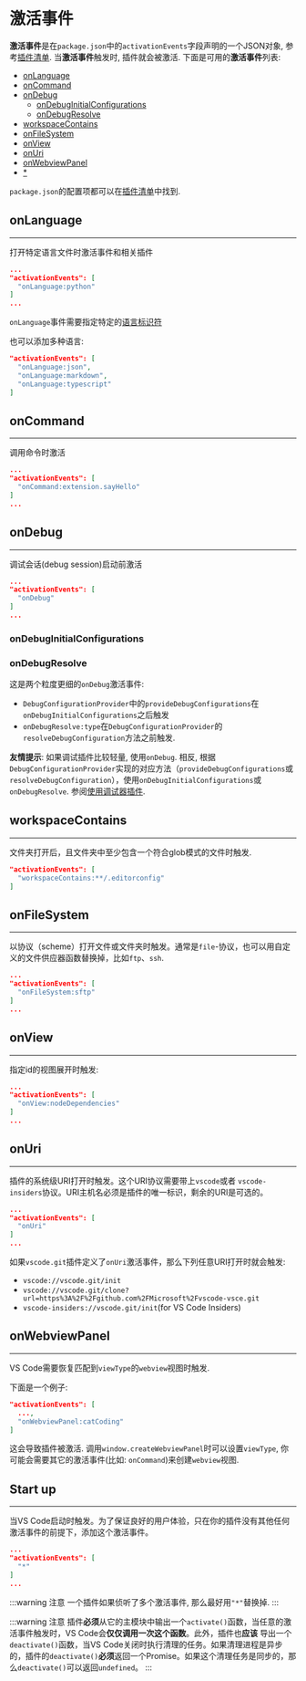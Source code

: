 # 激活事件

**激活事件**是在`package.json`中的`activationEvents`字段声明的一个JSON对象, 参考[插件清单](/references/extension-manifest). 当**激活事件**触发时, 插件就会被激活. 下面是可用的**激活事件**列表:

- [onLanguage](#onlanguage)
- [onCommand](#oncommand)
- [onDebug](#ondebug)
  - [onDebugInitialConfigurations](#ondebuginitialconfigurations)
  - [onDebugResolve](#onDebugResolve)
- [workspaceContains](#workspacecontains)
- [onFileSystem](#onfilesystem)
- [onView](#onview)
- [onUri](#onuri)
- [onWebviewPanel](#onwebviewpanel)
- [*](#Start-up)

`package.json`的配置项都可以在[插件清单](/references/extension-manifest)中找到.

## onLanguage
---

打开特定语言文件时激活事件和相关插件

```json
...
"activationEvents": [
  "onLanguage:python"
]
...
```

`onLanguage`事件需要指定特定的[语言标识符](https://code.visualstudio.com/docs/languages/identifiers)

也可以添加多种语言:

```json
"activationEvents": [
  "onLanguage:json",
  "onLanguage:markdown",
  "onLanguage:typescript"
]
```

## onCommand
---

调用命令时激活

```json
...
"activationEvents": [
  "onCommand:extension.sayHello"
]
...
```

## onDebug
---

调试会话(debug session)启动前激活

```json
...
"activationEvents": [
  "onDebug"
]
...
```

### onDebugInitialConfigurations

### onDebugResolve

这是两个粒度更细的`onDebug`激活事件:

- `DebugConfigurationProvider`中的`provideDebugConfigurations`在`onDebugInitialConfigurations`之后触发
- `onDebugResolve:type`在`DebugConfigurationProvider`的`resolveDebugConfiguration`方法之前触发.

**友情提示**: 如果调试插件比较轻量, 使用`onDebug`. 相反, 根据`DebugConfigurationProvider`实现的对应方法（`provideDebugConfigurations`或`resolveDebugConfiguration`），使用`onDebugInitialConfigurations`或`onDebugResolve`. 参阅[使用调试器插件](/extension-guides/debugger-extension#using-a-debugconfigurationprovider).

## workspaceContains
---

文件夹打开后，且文件夹中至少包含一个符合glob模式的文件时触发.

```json
"activationEvents": [
  "workspaceContains:**/.editorconfig"
]
```

## onFileSystem
---

以协议（scheme）打开文件或文件夹时触发。通常是`file`-协议，也可以用自定义的文件供应器函数替换掉，比如`ftp`、`ssh`.

```json
...
"activationEvents": [
  "onFileSystem:sftp"
]
...
```

## onView
---

指定id的视图展开时触发:

```json
...
"activationEvents": [
  "onView:nodeDependencies"
]
...
```

## onUri
---

插件的系统级URI打开时触发。这个URI协议需要带上`vscode`或者 `vscode-insiders`协议。URI主机名必须是插件的唯一标识，剩余的URI是可选的。

```json
...
"activationEvents": [
  "onUri"
]
...
```

如果`vscode.git`插件定义了`onUri`激活事件，那么下列任意URI打开时就会触发:

- `vscode://vscode.git/init`
- `vscode://vscode.git/clone?url=https%3A%2F%2Fgithub.com%2FMicrosoft%2Fvscode-vsce.git`
- `vscode-insiders://vscode.git/init`(for VS Code Insiders)

## onWebviewPanel
---

VS Code需要恢复匹配到`viewType`的`webview`视图时触发.

下面是一个例子:

```json
"activationEvents": [
  ...,
  "onWebviewPanel:catCoding"
]
```

这会导致插件被激活. 调用`window.createWebviewPanel`时可以设置`viewType`, 你可能会需要其它的激活事件(比如: `onCommand`)来创建`webview`视图.

## Start up
---

当VS Code启动时触发。为了保证良好的用户体验，只在你的插件没有其他任何激活事件的前提下，添加这个激活事件。

```json
...
"activationEvents": [
  "*"
]
...
```

<!-- !> **注意**:  -->
:::warning 注意
一个插件如果侦听了多个激活事件, 那么最好用`"*"`替换掉.
:::
<!-- !> **注意**:  -->
:::warning 注意
插件**必须**从它的主模块中输出一个`activate()`函数，当任意的激活事件触发时，VS Code会**仅仅调用一次这个函数**。此外，插件也**应该** 导出一个`deactivate()`函数，当VS Code关闭时执行清理的任务。如果清理进程是异步的，插件的`deactivate()`**必须**返回一个Promise。如果这个清理任务是同步的，那么`deactivate()`可以返回`undefined`。
:::
